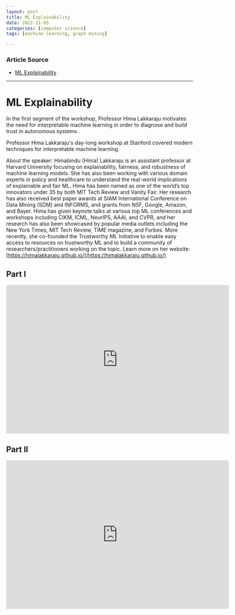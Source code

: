 ```yaml
---
layout: post
title: ML Explainability
date: 2022-11-05
categories: [computer science]
tags: [machine learning, graph mining]

---
```


### Article Source

* [ML Explainability](https://www.youtube.com/watch?v=_DYQdP_F-LA)


---

# ML Explainability

In the first segment of the workshop, Professor Hima Lakkaraju motivates the need for interpretable machine learning in order to diagnose and build trust in autonomous systems.

Professor Hima Lakkaraju's day-long workshop at Stanford covered modern techniques for interpretable machine learning. 

About the speaker: Himabindu (Hima) Lakkaraju is an assistant professor at Harvard University focusing on explainability, fairness, and robustness of machine learning models. She has also been working with various domain experts in policy and healthcare to understand the real-world implications of explainable and fair ML. Hima has been named as one of the world’s top innovators under 35 by both MIT Tech Review and Vanity Fair. Her research has also received best paper awards at SIAM International Conference on Data Mining (SDM) and INFORMS, and grants from NSF, Google, Amazon, and Bayer. Hima has given keynote talks at various top ML conferences and workshops including CIKM, ICML, NeurIPS, AAAI, and CVPR, and her research has also been showcased by popular media outlets including the New York Times, MIT Tech Review, TIME magazine, and Forbes. More recently, she co-founded the Trustworthy ML Initiative to enable easy access to resources on trustworthy ML and to build a community of researchers/practitioners working on the topic. Learn more on her website: [https://himalakkaraju.github.io/](https://himalakkaraju.github.io/)


## Part I


<iframe width="600" height="400" src="https://www.youtube.com/embed/_DYQdP_F-LA" title="YouTube video player" frameborder="0" allow="accelerometer; autoplay; clipboard-write; encrypted-media; gyroscope; picture-in-picture" allowfullscreen></iframe>

## Part II

<iframe width="600" height="400" src="https://www.youtube.com/embed/9Th86_3Ea7o" title="YouTube video player" frameborder="0" allow="accelerometer; autoplay; clipboard-write; encrypted-media; gyroscope; picture-in-picture" allowfullscreen></iframe>